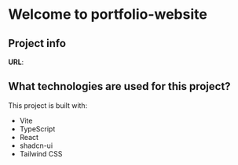 # Welcome to portfolio-website

## Project info

**URL**:

## What technologies are used for this project?

This project is built with:

- Vite
- TypeScript
- React
- shadcn-ui
- Tailwind CSS
